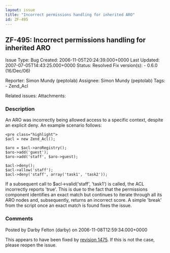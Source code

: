```yaml
---
layout: issue
title: "Incorrect permissions handling for inherited ARO"
id: ZF-495
---
```


ZF-495: Incorrect permissions handling for inherited ARO
--------------------------------------------------------

 Issue Type: Bug Created: 2006-11-05T20:24:39.000+0000 Last Updated: 2007-07-05T14:43:25.000+0000 Status: Resolved Fix version(s): - 0.6.0 (16/Dec/06)
 
 Reporter:  Simon Mundy (peptolab)  Assignee:  Simon Mundy (peptolab)  Tags: - Zend\_Acl
 
 Related issues: 
 Attachments: 
### Description

An ARO was incorrectly being allowed access to a specific context, despite an explicit deny. An example scenario follows:

 
    <pre class="highlight">
    $acl = new Zend_Acl();
    
    $aro = $acl->aroRegistry();
    $aro->add('guest');
    $aro->add('staff', $aro->guest);
    
    $acl->deny();
    $acl->allow('staff');
    $acl->deny('staff', array('task1', 'task2'));


If a subsequent call to $acl->valid('staff', 'task1') is called, the ACL incorrectly reports 'true'. This is due to the fact that the permissions component identifies an exact match but continues to iterate through all its ARO nodes and, subsequently, returns an incorrect score. A simple 'break' from the script once an exact match is found fixes the issue.

 

 

### Comments

Posted by Darby Felton (darby) on 2006-11-08T12:59:34.000+0000

This appears to have been fixed by [revision 1475](http://framework.zend.com/fisheye/changelog/Zend_Framework/?cs=1475). If this is not the case, please reopen the issue.

 

 
